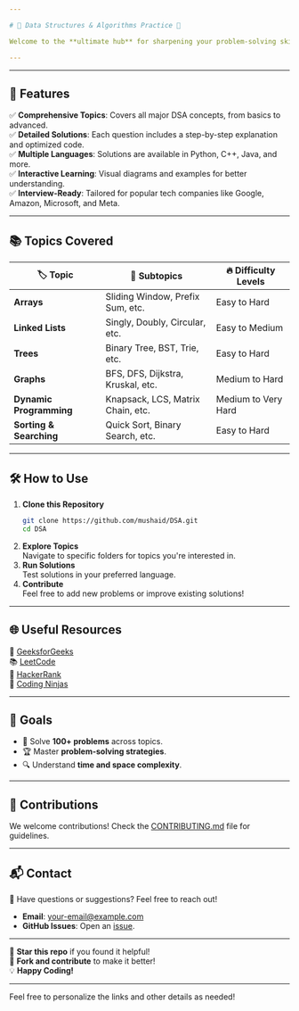 ```yaml
---

# 🌟 Data Structures & Algorithms Practice 🚀  

Welcome to the **ultimate hub** for sharpening your problem-solving skills in **Data Structures and Algorithms (DSA)**! This repository is designed to help you ace **coding interviews**, excel in **competitive programming**, and build a strong foundation in DSA concepts.

---
```



---

## 🌟 Features  

✅ **Comprehensive Topics**: Covers all major DSA concepts, from basics to advanced.  
✅ **Detailed Solutions**: Each question includes a step-by-step explanation and optimized code.  
✅ **Multiple Languages**: Solutions are available in Python, C++, Java, and more.  
✅ **Interactive Learning**: Visual diagrams and examples for better understanding.  
✅ **Interview-Ready**: Tailored for popular tech companies like Google, Amazon, Microsoft, and Meta.  

---

## 📚 Topics Covered  

| 🏷️ Topic            | 📝 Subtopics                              | 🔥 Difficulty Levels       |
|----------------------|------------------------------------------|---------------------------|
| **Arrays**           | Sliding Window, Prefix Sum, etc.         | Easy to Hard             |
| **Linked Lists**     | Singly, Doubly, Circular, etc.            | Easy to Medium           |
| **Trees**            | Binary Tree, BST, Trie, etc.             | Easy to Hard             |
| **Graphs**           | BFS, DFS, Dijkstra, Kruskal, etc.        | Medium to Hard           |
| **Dynamic Programming** | Knapsack, LCS, Matrix Chain, etc.    | Medium to Very Hard       |
| **Sorting & Searching** | Quick Sort, Binary Search, etc.       | Easy to Hard             |

---

## 🛠️ How to Use  

1. **Clone this Repository**  
   ```bash
   git clone https://github.com/mushaid/DSA.git
   cd DSA
   ```
2. **Explore Topics**  
   Navigate to specific folders for topics you're interested in.  
3. **Run Solutions**  
   Test solutions in your preferred language.  
4. **Contribute**  
   Feel free to add new problems or improve existing solutions!  

---


## 🌐 Useful Resources  

📖 [GeeksforGeeks](https://www.geeksforgeeks.org/)  
📚 [LeetCode](https://leetcode.com/)  
📘 [HackerRank](https://www.hackerrank.com/)  
🔗 [Coding Ninjas](https://www.codingninjas.com/)  

---

## 🎯 Goals  

- 🚀 Solve **100+ problems** across topics.  
- 🏆 Master **problem-solving strategies**.  
- 🔍 Understand **time and space complexity**.  

---

## 🤝 Contributions  

We welcome contributions! Check the [CONTRIBUTING.md](CONTRIBUTING.md) file for guidelines.  

---

## 📬 Contact  

💬 Have questions or suggestions? Feel free to reach out!  
- **Email**: your-email@example.com  
- **GitHub Issues**: Open an [issue](https://github.com/mushaid/DSA/issues).  

---

🌟 **Star this repo** if you found it helpful!  
🚀 **Fork and contribute** to make it better!  
💡 **Happy Coding!**

--- 

Feel free to personalize the links and other details as needed!
